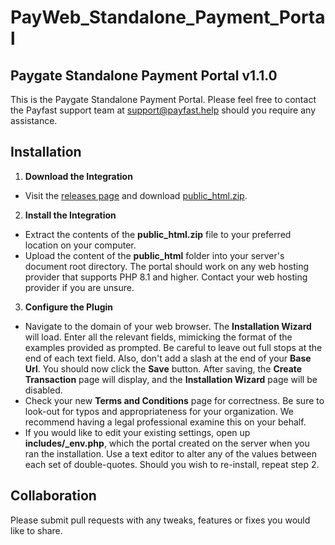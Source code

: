 # PayWeb_Standalone_Payment_Portal

## Paygate Standalone Payment Portal v1.1.0

This is the Paygate Standalone Payment Portal. Please feel free to contact the Payfast support team at
support@payfast.help should you require any assistance.

## Installation

1. **Download the Integration**

  - Visit the [releases page](https://github.com/PayGate/PayWeb_Standalone_Payment_Portal/releases) and
  download [public_html.zip](https://github.com/Paygate/PayWeb_Standalone_Payment_Portal/releases/download/v1.1.0/public_html.zip).

2. **Install the Integration**

  - Extract the contents of the **public_html.zip** file to your preferred location on your computer.
  - Upload the content of the **public_html** folder into your server's document root directory. The portal should work on
  any web hosting provider that supports PHP 8.1 and higher. Contact your web hosting provider if you are unsure.

3. **Configure the Plugin**

  - Navigate to the domain of your web browser. The **Installation Wizard** will load. Enter all the relevant fields,
  mimicking the format of the examples provided as prompted. Be careful to leave out full stops at the end of each text
  field. Also, don't add a slash at the end of your **Base Url**. You should now click the **Save** button. After saving,
  the **Create Transaction** page will display, and the **Installation Wizard** page will be disabled.
  - Check your new **Terms and Conditions** page for correctness. Be sure to look-out for typos and appropriateness for
  your organization. We recommend having a legal professional examine this on your behalf.
  - If you would like to edit your existing settings, open up **includes/_env.php**, which the portal created on the
  server when you ran the installation. Use a text editor to alter any of the values between each set of double-quotes.
  Should you wish to re-install, repeat step 2.

## Collaboration

Please submit pull requests with any tweaks, features or fixes you would like to share.

